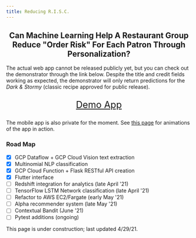 ```yaml
---
title: Reducing R.I.S.C.
---
```


<h2 align="center">Can Machine Learning Help A Restaurant Group Reduce "Order Risk" For Each Patron Through Personalization?</h2>

The actual web app cannot be released publicly yet, but you can check out the demonstrator through the link below. Despite the title and credit fields working as expected, the demonstrator will only return predictions for the *Dark & Stormy* (classic recipe approved for public release).

<p style="font-size: 25px; text-align:center">
    <a href="maintenance/">
        Demo App
    </a>
</p>

The mobile app is also private for the moment. See [this page](animations/) for animations of the app in action.

### Road Map
- [x] GCP Dataflow + GCP Cloud Vision text extraction
- [x] Multinomial NLP classification
- [x] GCP Cloud Function + Flask RESTful API creation
- [x] Flutter interface
- [ ] Redshift integration for analytics (late April '21)
- [ ] TensorFlow LSTM Network classification (late April '21)
- [ ] Refactor to AWS EC2/Fargate (early May '21)
- [ ] Alpha recommender system (late May '21)
- [ ] Contextual Bandit (June '21)
- [ ] Pytest additions (ongoing)

This page is under construction; last updated 4/29/21.